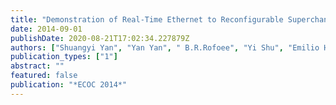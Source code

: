 ```yaml
---
title: "Demonstration of Real-Time Ethernet to Reconfigurable Superchannel Data Transport over Elastic Optical Network"
date: 2014-09-01
publishDate: 2020-08-21T17:02:34.227879Z
authors: ["Shuangyi Yan", "Yan Yan", " B.R.Rofoee", "Yi Shu", "Emilio Hugues-Salas", " G.Zervas", "Dimitra Simeonidou"]
publication_types: ["1"]
abstract: ""
featured: false
publication: "*ECOC 2014*"
---
```


